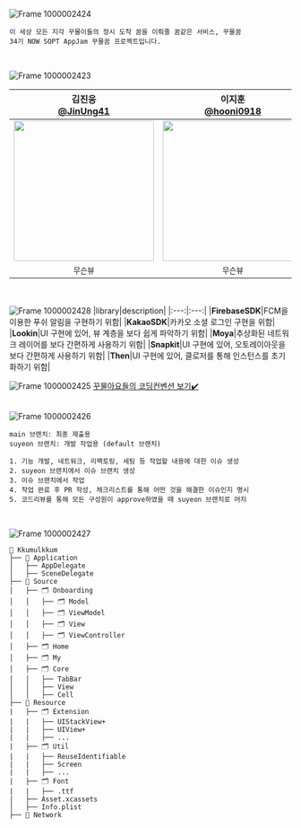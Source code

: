 ![Frame 1000002424](https://github.com/OMZigak/iOS/assets/144984293/d5e851a7-4ecf-467f-a09a-7cb3433b996d)
```
이 세상 모든 지각 꾸물이들의 정시 도착 꿈을 이뤄줄 꿈같은 서비스, 꾸물꿈
34기 NOW SOPT AppJam 꾸물꿈 프로젝트입니다.
```
</br>

![Frame 1000002423](https://github.com/OMZigak/iOS/assets/144984293/e8373f56-2bf7-4f99-ba68-a8eb94c31c9e)

|김진웅</br>[@JinUng41](https://github.com/JinUng41)|이지훈</br>[@hooni0918](https://github.com/hooni0918)|이유진</br>[@youz2me](https://github.com/youz2me)|김수연</br>[@mmaybei](https://github.com/mmaybei)|
|:---:|:---:|:---:|:---:|
|<img src = "https://github.com/OMZigak/iOS/assets/144984293/c3548e84-629e-4dbd-b839-c2bb44c870bf" width ="250">|<img src = "https://github.com/OMZigak/iOS/assets/144984293/c3548e84-629e-4dbd-b839-c2bb44c870bf" width ="250">|<img src = "https://github.com/OMZigak/iOS/assets/144984293/c3548e84-629e-4dbd-b839-c2bb44c870bf" width ="250">|<img src = "https://github.com/OMZigak/iOS/assets/144984293/c3548e84-629e-4dbd-b839-c2bb44c870bf" width ="250">|
|`무슨뷰`|`무슨뷰`|`무슨뷰`|`무슨뷰`|
</br>

![Frame 1000002428](https://github.com/OMZigak/iOS/assets/144984293/8c3ba259-6b8d-47b9-9f5d-97e8bc48ccd7)
|library|description|
|:---:|:---:|
|**FirebaseSDK**|FCM을 이용한 푸쉬 알림을 구현하기 위함|
|**KakaoSDK**|카카오 소셜 로그인 구현을 위함|
|**Lookin**|UI 구현에 있어, 뷰 계층을 보다 쉽게 파악하기 위함|
|**Moya**|추상화된 네트워크 레이어를 보다 간편하게 사용하기 위함|
|**Snapkit**|UI 구현에 있어, 오토레이아웃을 보다 간편하게 사용하기 위함|
|**Then**|UI 구현에 있어, 클로저를 통해 인스턴스를 초기화하기 위함|
</br>


![Frame 1000002425](https://github.com/OMZigak/iOS/assets/144984293/7975890a-1ffc-4b51-84e8-8102c454c52e)
[꾸물아요들의 코딩컨벤션 보기✔️](https://github.com/OMZigak/iOS_Styleguide)
</br>
</br>


![Frame 1000002426](https://github.com/OMZigak/iOS/assets/144984293/fc19dbd0-5755-4a67-87c0-8ab4b1558ea2)
```
main 브랜치: 최종 제출용
suyeon 브랜치: 개발 작업용 (default 브랜치)

1. 기능 개발, 네트워크, 리팩토링, 세팅 등 작업할 내용에 대한 이슈 생성
2. suyeon 브랜치에서 이슈 브랜치 생성
3. 이슈 브랜치에서 작업
4. 작업 완료 후 PR 작성, 체크리스트를 통해 어떤 것을 해결한 이슈인지 명시
5. 코드리뷰를 통해 모든 구성원이 approve하였을 때 suyeon 브랜치로 머지
```
</br>

![Frame 1000002427](https://github.com/OMZigak/iOS/assets/144984293/89e48d23-a134-4ad1-8c9d-bf01769a2f46)
```
📁 Kkumulkkum
├── 📁 Application
│   ├── AppDelegate
│   ├── SceneDelegate
├── 📁 Source
│   ├── 🗂️ Onboarding
│   │   ├── 🗂️ Model
│   │   ├── 🗂️ ViewModel
│   │   ├── 🗂️ View
│   │   ├── 🗂️ ViewController
│   ├── 🗂️ Home
│   ├── 🗂️ My
│   ├── 🗂️ Core
│   │   ├── TabBar
│   │   ├── View
│   │   ├── Cell
├── 📁 Resource
|   ├── 🗂️ Extension
|   |   ├── UIStackView+
|   |   ├── UIView+
|   |   ├── ...
|   ├── 🗂️ Util
|   |   ├── ReuseIdentifiable
|   |   ├── Screen
|   |   ├── ...
|   ├── 🗂️ Font
|   |   ├── .ttf
|   ├── Asset.xcassets
│   ├── Info.plist
├── 📁 Network
```




